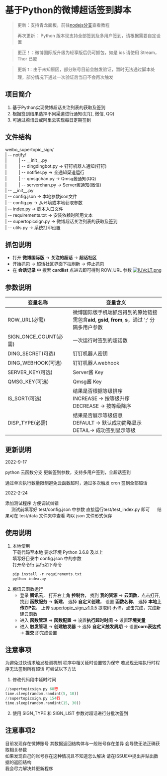 # 基于Python的微博超话签到脚本

> 更新：支持青龙面板，前往[nodejs分支](https://github.com/Hellager/weibo_supertopic_sign/tree/nodejs)查看教程
> 
> 再次更新： Python 版本现支持全部签到及多用户签到，请根据需要自定设置

> 更正！：微博国际版升级为轻享版后仍可抓包，如是 ios 请使用 Stream， Thor 已废

> 更新 ❗：由于未知原因，部分账号目前会触发验证，暂时无法通过脚本处理，部分情况下通过一次验证后当日不会再次触发

## 项目简介
1. 基于Python实现微博超话关注列表的获取及签到
2. 根据签到结果选择不同渠道进行通知(钉钉, 微信, QQ)
3. 可通过腾讯云或阿里云实现每日定期签到

## 文件结构
weibo_supertopic_sign/ <br>
| -- notify/ <br>
|&nbsp;&nbsp;&nbsp;&nbsp;&nbsp;&nbsp;&nbsp;&nbsp;&nbsp;&nbsp;| -- \_\_init\_\_.py <br>
|&nbsp;&nbsp;&nbsp;&nbsp;&nbsp;&nbsp;&nbsp;&nbsp;&nbsp;&nbsp;| -- dingdingbot.py -> 钉钉机器人通知(钉钉) <br>
|&nbsp;&nbsp;&nbsp;&nbsp;&nbsp;&nbsp;&nbsp;&nbsp;&nbsp;&nbsp;| -- notifier.py    -> 全通知渠道运行 <br>
|&nbsp;&nbsp;&nbsp;&nbsp;&nbsp;&nbsp;&nbsp;&nbsp;&nbsp;&nbsp;| -- qmsgchan.py    -> Qmsg酱通知(QQ) <br>
|&nbsp;&nbsp;&nbsp;&nbsp;&nbsp;&nbsp;&nbsp;&nbsp;&nbsp;&nbsp;| -- serverchan.py  -> Server酱通知(微信) <br>
| -- \_\_init\_\_.py <br>
| -- config.json -> 本地参数json文件<br>
| -- config.py -> 从环境或本地获取参数<br>
| -- index.py -> 脚本入口文件<br>
| -- requirements.txt -> 安装依赖时所用文本<br>
| -- supertopicsign.py -> 微博超话关注列表的获取及签到<br>
| -- utils.py -> 系统打印设置<br>

## 抓包说明
  * 打开 **微博国际版** -> **关注的超话** -> **超话社区**
  * 开始抓包 -> 超话社区界面下拉刷新 -> 停止抓包
  * 在 **会话记录** 中 搜索 **cardlist** 点进去即可得到 ROW_URL 参数
[![IUVcLT.png](https://z3.ax1x.com/2021/11/10/IUVcLT.png)](https://imgtu.com/i/IUVcLT)

## 参数说明
|变量名称|变量含义  |
|--|--|
|ROW_URL(必需)| 微博国际版手机端抓包得到的原始链接<br>需包含**aid**, **gsid**, **from**, **s**，通过 ';' 分隔多用户参数 |
|SIGN_ONCE_COUNT(必需)| 一次运行时签到的超话数 |
|DING_SECRET(可选)| 钉钉机器人密钥 |
|DING_WEBHOOK(可选)| 钉钉机器人webhook |
|SERVER_KEY(可选)| Server酱 Key |
|QMSG_KEY(可选)| Qmsg酱 Key |
|IS_SORT(可选)| 结果是否根据等级排序<br>INCREASE -> 按等级升序 <br>DECREASE -> 按等级降序|
|DISP_TYPE(必需)| 结果是否展示等级信息 <br>DEFAULT -> 默认成功简略显示 <br>DETAIL-> 成功签到显示等级 |

## 更新说明
2022-9-17

python 云函数分支 更新签到参数，支持多用户签到，全超话签到

通过单次执行数量限制避免云函数超时，通过多次触发 cron 签到全部超话

2022-2-24 

添加测试程序 方便调试纠错 <br>
&nbsp;&nbsp;&nbsp;&nbsp; 测试前填写好 test/config.json 中参数 直接运行test/test_index.py 即可
&nbsp;&nbsp;&nbsp;&nbsp; 结果可在 test/data 文件夹中查看 均以 json 文件形式保存

## 使用说明
1. 本地使用 <br>
    下载代码至本地 要求环境 Python 3.6.8 及以上 <br>
    填写好目录中 config.json 中的参数 <br>
    打开命令行 运行如下命令
    ```Python
    pip install -r requirements.txt
    python index.py
    ```
2. 腾讯云函数运行 <br>
    * 登录 **腾讯云**， 打开右上角 **控制台**， 找到 **我的资源** -> **云函数**，点击打开, 找到 **函数服务** -> **新建**， 选择 **自定义创建**， 设置 **函数名称**， 选择 **本地上传ZIP包**， 上传 [supertopic_sign_v1.0.5](https://pan.baidu.com/s/1jS1KSpSXLLh_G_wWQK23mA) 提取码 dvl9，点击完成，完成新建云函数 <br>
    * 进入 **函数管理** -> **函数配置** -> 设置**执行超时时间** -> 设置**环境变量** <br>
    * 进入 **触发管理** -> **创建触发器** -> 选择 **自定义触发周期** -> 设置**corn表达式** -> **提交** 即完成设置


## 注意事项
为避免过快请求触发检测机制 程序中相关延时设置较为保守 若发现云端执行时程序无法签到所有超话 可尝试以下方法 <br>
1. 修改代码段中延时时间
```Python
//supertopicsign.py 68行
time.sleep(random.randint(5, 10))
//supertopicsign.py 154行
time.sleep(random.randint(15, 30))
```
2. 使用 SIGN_TYPE 和 SIGN_LIST 参数对超话进行分批次签到 <br>

## 注意事项2
目前发现存在微博账号 其数据返回结构体与一般账号存在差异 会导致无法正确获取相关参数<br>
如果发现自己的账号存在这种情况且不知道怎么解决 请在ISSUE中提出并贴出数据的返回结构<br>
我会尽力解决并更新程序
